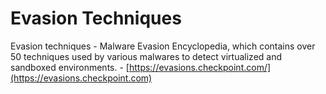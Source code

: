 # Evasion Techniques

Evasion techniques - Malware Evasion Encyclopedia, which contains over 50 techniques used by various malwares to detect virtualized and sandboxed environments. - [https://evasions.checkpoint.com/](https://evasions.checkpoint.com)
